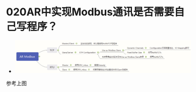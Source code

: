 # 020AR中实现Modbus通讯是否需要自己写程序？

- ![Img](./FILES/020AR中实现Modbus通讯是否需要自己写程序？.md/img-20220617233600.png)

参考上图
